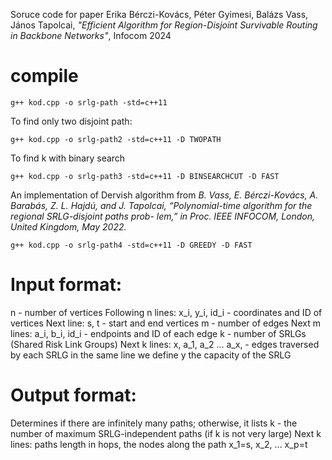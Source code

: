 Soruce code for paper Erika Bérczi-Kovács, Péter Gyimesi, Balázs Vass, János Tapolcai, *"Efficient Algorithm for Region-Disjoint Survivable Routing in Backbone Networks"*, Infocom 2024

# compile
```
g++ kod.cpp -o srlg-path -std=c++11
```

To find only two disjoint path:
```
g++ kod.cpp -o srlg-path2 -std=c++11 -D TWOPATH
```

To find k with binary search
```
g++ kod.cpp -o srlg-path3 -std=c++11 -D BINSEARCHCUT -D FAST
```

An implementation of Dervish algorithm from *B. Vass, E. Bérczi-Kovács, A. Barabás, Z. L. Hajdú, and J. Tapolcai,
“Polynomial-time algorithm for the regional SRLG-disjoint paths prob-
lem,” in Proc. IEEE INFOCOM, London, United Kingdom, May 2022.*
```
g++ kod.cpp -o srlg-path4 -std=c++11 -D GREEDY -D FAST
```

# Input format:

n - number of vertices
Following n lines:
x_i, y_i, id_i - coordinates and ID of vertices
Next line: s, t - start and end vertices
m - number of edges
Next m lines:
a_i, b_i, id_i - endpoints and ID of each edge
k - number of SRLGs (Shared Risk Link Groups)
Next k lines:
x, a_1, a_2 ... a_x, - edges traversed by each SRLG 
in the same line we define y the capacity of the SRLG

# Output format:

Determines if there are infinitely many paths; otherwise, it lists k - the number of maximum SRLG-independent paths (if k is not very large)
Next k lines: 
paths length in hops, the nodes along the path x_1=s, x_2, ... x_p=t
